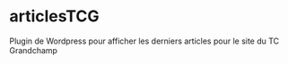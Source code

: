 # articlesTCG
Plugin de Wordpress pour afficher les derniers articles pour le site du TC Grandchamp
